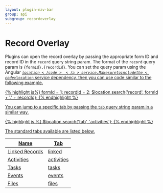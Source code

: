 ```yaml
---
layout: plugin-nav-bar
group: api
subgroup: recordoverlay
---
```


# Record Overlay

Plugins can open the record overlay by passing the appropriate form ID and record ID in the <code>record</code> query string param. The format of the <code>record</code> query param is <code>{formId}.{recordId}</code>. You can set the query param using the Angular <a target="_blank" href="{{site.angularDomain}}/{{site.angularVersion}}/docs/api/ng/service/$location"><code>$location</code></a> service. Make sure to include the <code>$location</code> service dependency, then you can use code similar to the following example.

{% highlight js%}
formId = 1;
recordId = 2;
$location.search('record', formId + '.' + recordId);
{% endhighlight %}

You can jump to a specific tab by passing the <code>tab</code> query string param in a similar way.

{% highlight js %}
$location.search('tab', 'activities');
{% endhighlight %}

The standard tabs available are listed below.

<table class="table table-striped table-bordered">
    <thead>
        <tr>
            <th>Name</th>
            <th>Tab</th>
        </tr>
    </thead>
    <tbody>
        <tr>
            <td>Linked Records</td>
            <td>linked</td>
        </tr>
        <tr>
            <td>Activities</td>
            <td>activities</td>
        </tr>
        <tr>
            <td>Tasks</td>
            <td>tasks</td>
        </tr>
        <tr>
            <td>Events</td>
            <td>events</td>
        </tr>
        <tr>
            <td>Files</td>
            <td>files</td>
        </tr>
    </tbody>
</table>